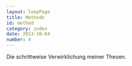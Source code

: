 ```yaml
---
layout: loopPage
title: Methode
id: method
category: index
date: 2013-10-04
number: 4
---
```


Die schrittweise Verwirklichung meiner Thesen.
